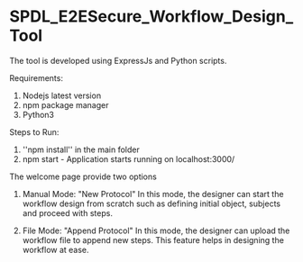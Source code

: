 # SPDL_E2ESecure_Workflow_Design_Tool

The tool is developed using ExpressJs and Python scripts.

Requirements:
1. Nodejs latest version
2. npm package manager
3. Python3

Steps to Run:
1. ''npm install'' in the main folder
2. npm start - Application starts running on localhost:3000/


The welcome page provide two options
1. Manual Mode: "New Protocol" 
	In this mode, the designer can start the workflow design from scratch such as defining initial object, subjects and proceed with steps.

2. File Mode: "Append Protocol"
	In this mode, the designer can upload the workflow file to append new steps. This feature helps in designing the workflow at ease.




